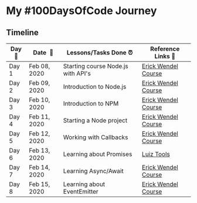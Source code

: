 # My #100DaysOfCode Journey

## Timeline

|**Day:pushpin:**|**Date &nbsp;:calendar:**|**Lessons/Tasks Done :alarm_clock:**| **Reference Links :link:**|
|------|-----------------|--------------------|---------------------|
|Day 1|Feb 08, 2020| Starting course Node.js with API's | [Erick Wendel Course](https://erickwendel.teachable.com/courses/enrolled/448292)|
|Day 2|Feb 09, 2020| Introduction to Node.js | [Erick Wendel Course](https://erickwendel.teachable.com/courses/enrolled/448292)|
|Day 3|Feb 10, 2020| Introduction to NPM | [Erick Wendel Course](https://erickwendel.teachable.com/courses/enrolled/448292)|
|Day 4|Feb 11, 2020| Starting a Node project | [Erick Wendel Course](https://erickwendel.teachable.com/courses/enrolled/448292)|
|Day 5|Feb 12, 2020| Working with Callbacks | [Erick Wendel Course](https://erickwendel.teachable.com/courses/enrolled/448292)|
|Day 6|Feb 13, 2020| Learning about Promises | [Luiz Tools](https://www.luiztools.com.br/post/programacao-assincrona-em-nodejs-callbacks-e-promises)|
|Day 7|Feb 14, 2020| Learning Async/Await | [Erick Wendel Course](https://erickwendel.teachable.com/courses/enrolled/448292)|
|Day 8|Feb 15, 2020| Learning about EventEmitter | [Erick Wendel Course](https://erickwendel.teachable.com/courses/enrolled/448292)|
